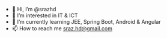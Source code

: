 - 👋 Hi, I’m @srazhd
- 👀 I’m interested in IT & ICT  
- 🌱 I’m currently learning JEE, Spring Boot, Android & Angular
- 📫 How to reach me sraz.hd@gmail.com

<!---
srazhd/srazhd is a ✨ special ✨ repository because its `README.md` (this file) appears on your GitHub profile.
You can click the Preview link to take a look at your changes.
- 💞️ I’m looking to collaborate on ...
- - 
--->
